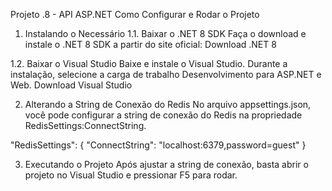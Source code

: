 Projeto .8 - API ASP.NET
Como Configurar e Rodar o Projeto
1. Instalando o Necessário
1.1. Baixar o .NET 8 SDK
Faça o download e instale o .NET 8 SDK a partir do site oficial:
Download .NET 8

1.2. Baixar o Visual Studio
Baixe e instale o Visual Studio. Durante a instalação, selecione a carga de trabalho Desenvolvimento para ASP.NET e Web.
Download Visual Studio

2. Alterando a String de Conexão do Redis
No arquivo appsettings.json, você pode configurar a string de conexão do Redis na propriedade RedisSettings:ConnectString.

"RedisSettings": {
    "ConnectString": "localhost:6379,password=guest"
}

3. Executando o Projeto
Após ajustar a string de conexão, basta abrir o projeto no Visual Studio e pressionar F5 para rodar.
